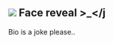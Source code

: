 ![](https://media.discordapp.net/attachments/1008709455959040110/1178781907220168835/IMG_20231127_193736_0172.jpg?ex=65776533&is=6564f033&hm=fef853066d78c2471a653c9d5294479cfc0b3fa6ad2967d645b5304a69501841&)
Face reveal >_</j
--------------------------------

Bio is a joke please..
